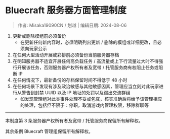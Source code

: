 # Bluecraft 服务器方面管理制度

> 作者: Misaka19090CN / 划越 | 编辑日期: 2024-08-06

1. 更新或删除模组前必须备份
     - 在更新任何新内容时，必须明确列出更新 / 删除的模组或详细更改，且必须向玩家公示
2. 在任何大型活动开展或彩排前必须备份当前服务器存档
3. 在明知服务器不适宜开展任何高负载任务 / 高流量或上下行流量过大时不得强行开展该任务，否则服务器产权所有者及宽带 / 托管服务商有权阻止任务或阻断 IP
4. 在任何情况下，最新备份的存档保留时间不得低于 48 小时
5. 在任何场景下发现有涉及政治敏感与其他敏感因素，管理应当立刻对此玩家进行从警告到封禁 UUID 以及 IP 地址的处罚以及踢出交流群组
     - 如发现管理组对此类事件处理不妥或包庇，核实准确后将给予该管理相应的处理，包括但不限于：停职，取消游戏内管理权限，移除群聊等

---

本制度第 3 条服务器产权所有者及宽带 / 托管服务商保留所有解释权。

其余条例 Bluecraft 管理组保留所有解释权。